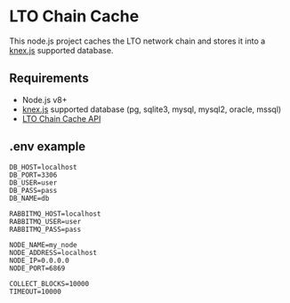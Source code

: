 # LTO Chain Cache
This node.js project caches the LTO network chain and stores it into a [knex.js]('https://knexjs.org) supported database.

## Requirements
- Node.js v8+
- [knex.js](http://knexjs.org) supported database (pg, sqlite3, mysql, mysql2, oracle, mssql)
- [LTO Chain Cache API](https://github.com/fexra/lto-chain-cache-api)
## .env example

```
DB_HOST=localhost
DB_PORT=3306
DB_USER=user
DB_PASS=pass
DB_NAME=db

RABBITMQ_HOST=localhost
RABBITMQ_USER=user
RABBITMQ_PASS=pass

NODE_NAME=my_node
NODE_ADDRESS=localhost
NODE_IP=0.0.0.0
NODE_PORT=6869

COLLECT_BLOCKS=10000
TIMEOUT=10000
```